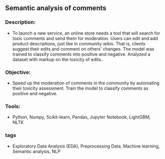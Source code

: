 ## Semantic analysis of comments

### Description:
- To launch a new service, an online store needs a tool that will search for toxic comments and send them for moderation. Users can edit and add product descriptions, just like in community wikis. That is, clients suggest their edits and comment on others' changes. The model was trained to classify comments into positive and negative. Analyzed a dataset with markup on the toxicity of edits..

### Objective:
- Speed up the moderation of comments in the community by automating their toxicity assessment. Train the model to classify comments as positive and negative.

### Tools:
- Python, Numpy, Scikit-learn, Pandas, Jupyter Notebook, LightGBM, NLTK

### tags
- Exploratory Data Analysis (EDA), Preprocessing Data, Machine learning, Semantic analysis, NLP
